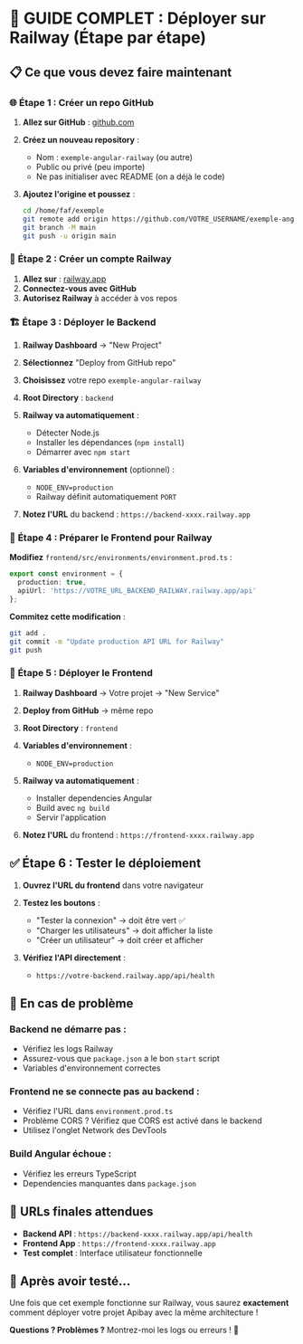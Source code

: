 # 🚂 GUIDE COMPLET : Déployer sur Railway (Étape par étape)

## 📋 **Ce que vous devez faire maintenant**

### 🌐 **Étape 1 : Créer un repo GitHub**

1. **Allez sur GitHub** : [github.com](https://github.com)
2. **Créez un nouveau repository** : 
   - Nom : `exemple-angular-railway` (ou autre)
   - Public ou privé (peu importe)
   - Ne pas initialiser avec README (on a déjà le code)

3. **Ajoutez l'origine et poussez** :
   ```bash
   cd /home/faf/exemple
   git remote add origin https://github.com/VOTRE_USERNAME/exemple-angular-railway.git
   git branch -M main
   git push -u origin main
   ```

### 🚂 **Étape 2 : Créer un compte Railway**

1. **Allez sur** : [railway.app](https://railway.app)
2. **Connectez-vous avec GitHub**
3. **Autorisez Railway** à accéder à vos repos

### 🏗️ **Étape 3 : Déployer le Backend**

1. **Railway Dashboard** → "New Project"
2. **Sélectionnez** "Deploy from GitHub repo"
3. **Choisissez** votre repo `exemple-angular-railway`
4. **Root Directory** : `backend`
5. **Railway va automatiquement** :
   - Détecter Node.js
   - Installer les dépendances (`npm install`)
   - Démarrer avec `npm start`

6. **Variables d'environnement** (optionnel) :
   - `NODE_ENV=production`
   - Railway définit automatiquement `PORT`

7. **Notez l'URL** du backend : `https://backend-xxxx.railway.app`

### 🎨 **Étape 4 : Préparer le Frontend pour Railway**

**Modifiez** `frontend/src/environments/environment.prod.ts` :
```typescript
export const environment = {
  production: true,
  apiUrl: 'https://VOTRE_URL_BACKEND_RAILWAY.railway.app/api'
};
```

**Commitez cette modification** :
```bash
git add .
git commit -m "Update production API URL for Railway"
git push
```

### 🎨 **Étape 5 : Déployer le Frontend**

1. **Railway Dashboard** → Votre projet → "New Service"
2. **Deploy from GitHub** → même repo
3. **Root Directory** : `frontend`
4. **Variables d'environnement** :
   - `NODE_ENV=production`

5. **Railway va automatiquement** :
   - Installer dependencies Angular
   - Build avec `ng build`
   - Servir l'application

6. **Notez l'URL** du frontend : `https://frontend-xxxx.railway.app`

## ✅ **Étape 6 : Tester le déploiement**

1. **Ouvrez l'URL du frontend** dans votre navigateur
2. **Testez les boutons** :
   - "Tester la connexion" → doit être vert ✅
   - "Charger les utilisateurs" → doit afficher la liste
   - "Créer un utilisateur" → doit créer et afficher

3. **Vérifiez l'API directement** :
   - `https://votre-backend.railway.app/api/health`

## 🐛 **En cas de problème**

### **Backend ne démarre pas** :
- Vérifiez les logs Railway
- Assurez-vous que `package.json` a le bon `start` script
- Variables d'environnement correctes

### **Frontend ne se connecte pas au backend** :
- Vérifiez l'URL dans `environment.prod.ts`
- Problème CORS ? Vérifiez que CORS est activé dans le backend
- Utilisez l'onglet Network des DevTools

### **Build Angular échoue** :
- Vérifiez les erreurs TypeScript
- Dependencies manquantes dans `package.json`

## 🎯 **URLs finales attendues**

- **Backend API** : `https://backend-xxxx.railway.app/api/health`
- **Frontend App** : `https://frontend-xxxx.railway.app`
- **Test complet** : Interface utilisateur fonctionnelle

## 📝 **Après avoir testé...**

Une fois que cet exemple fonctionne sur Railway, vous saurez **exactement** comment déployer votre projet Apibay avec la même architecture !

**Questions ? Problèmes ?** Montrez-moi les logs ou erreurs ! 🔧
